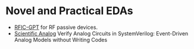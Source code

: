 # Novel and Practical EDAs

- [RFIC-GPT](https://zhuanlan.zhihu.com/p/719728477) for RF passive devices.
- [Scientific Analog](https://www.scianalog.com/) Verify Analog Circuits in SystemVerilog: Event-Driven Analog Models without Writing Codes
